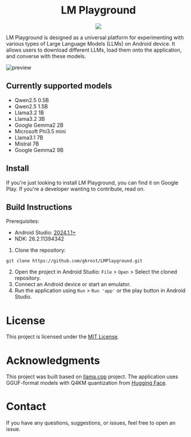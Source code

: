
<h1 align="center">LM Playground</h1>

<p align="center">
<img src="art/logo.png"/>
</p>

LM Playground is designed as a universal platform for experimenting with various types of Large Language Models (LLMs) on Android device. It allows users to download different LLMs, load them onto the application, and converse with these models.

![preview](art/Preview.png)

## Currently supported models
* Qwen2.5 0.5B
* Qwen2.5 1.5B
* Llama3.2 1B
* Llama3.2 3B
* Google Gemma2 2B
* Microsoft Phi3.5 mini
* Llama3.1 7B
* Mistral 7B
* Google Gemma2 9B

## Install
If you're just looking to install LM Playground, you can find it on Google Play. If you're a developer wanting to contribute, read on.

## Build Instructions
Prerequisites:
* Android Studio: [2024.1.1+](https://developer.android.com/studio/releases)
* NDK: 26.2.11394342

1. Clone the repository:
```
git clone https://github.com/gkrost/LMPlayground.git
```
2. Open the project in Android Studio: `File` > `Open` > Select the cloned repository.
3. Connect an Android device or start an emulator.
4. Run the application using `Run` > `Run 'app'` or the play button in Android Studio.

# License
This project is licensed under the [MIT License](LICENSE).

# Acknowledgments
This project was built based on [llama.cpp](https://github.com/ggerganov/llama.cpp) project. The application uses GGUF-format models with Q4KM quantization from [Hugging Face](https://huggingface.co/).

# Contact
If you have any questions, suggestions, or issues, feel free to open an issue.


